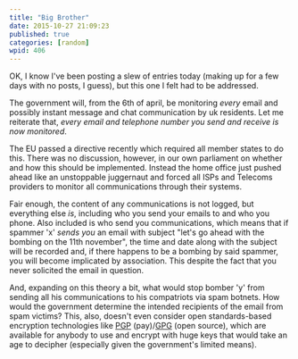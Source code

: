 ```yaml
---
title: "Big Brother"
date: 2015-10-27 21:09:23
published: true
categories: [random]
wpid: 406
---
```


OK, I know I've been posting a slew of entries today (making up for a few days with no posts, I guess), but this one I felt had to be addressed.

The government will, from the 6th of april, be monitoring *every* email and possibly instant message and chat communication by uk residents. Let me reiterate that, *every email and telephone number you send and receive is now monitored*.

The EU passed a directive recently which required all member states to do this. There was no discussion, however, in our own parliament on whether and how this should be implemented. Instead the home office just pushed ahead like an unstoppable juggernaut and forced all ISPs and Telecoms providers to monitor all communications through their systems.

Fair enough, the content of any communications is not logged, but everything else *is*, including who you send your emails to and who you phone. Also included is who send you communications, which means that if spammer 'x' *sends you* an email with subject "let's go ahead with the bombing on the 11th november", the time and date along with the subject will be recorded and, if there happens to be a bombing by said spammer, you will become implicated by association. This despite the fact that you never solicited the email in question.

And, expanding on this theory a bit, what would stop bomber 'y' from sending all his communications to his compatriots via spam botnets. How would the government determine the intended recipients of the email from spam victims? This, also, doesn't even consider open standards-based encryption technologies like [PGP](https://www.pgp.com) (pay)/[GPG](https://www.gnupg.org) (open source), which are available for anybody to use and encrypt with huge keys that would take an age to decipher (especially given the government's limited means).
